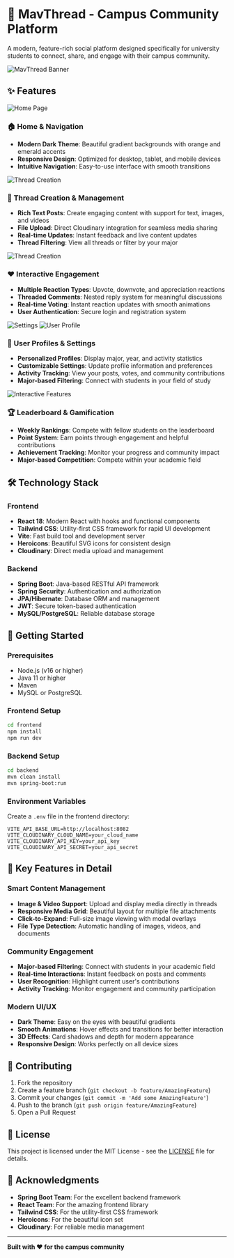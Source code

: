 # 🧵 MavThread - Campus Community Platform

A modern, feature-rich social platform designed specifically for university students to connect, share, and engage with their campus community.


![MavThread Banner](screenshots/home.png)


## ✨ Features

![Home Page](screenshots/thread.png)

### 🏠 **Home & Navigation**
- **Modern Dark Theme**: Beautiful gradient backgrounds with orange and emerald accents
- **Responsive Design**: Optimized for desktop, tablet, and mobile devices
- **Intuitive Navigation**: Easy-to-use interface with smooth transitions


![Thread Creation](screenshots/createThread.png)

### 📝 **Thread Creation & Management**
- **Rich Text Posts**: Create engaging content with support for text, images, and videos
- **File Upload**: Direct Cloudinary integration for seamless media sharing
- **Real-time Updates**: Instant feedback and live content updates
- **Thread Filtering**: View all threads or filter by your major


![Thread Creation](screenshots/replies.png)

### ❤️ **Interactive Engagement**
- **Multiple Reaction Types**: Upvote, downvote, and appreciation reactions
- **Threaded Comments**: Nested reply system for meaningful discussions
- **Real-time Voting**: Instant reaction updates with smooth animations
- **User Authentication**: Secure login and registration system


![Settings](screenshots/settings.png)
![User Profile](screenshots/profile.png)

### 👤 **User Profiles & Settings**
- **Personalized Profiles**: Display major, year, and activity statistics
- **Customizable Settings**: Update profile information and preferences
- **Activity Tracking**: View your posts, votes, and community contributions
- **Major-based Filtering**: Connect with students in your field of study


![Interactive Features](screenshots/leaderboard.png)
### 🏆 **Leaderboard & Gamification**
- **Weekly Rankings**: Compete with fellow students on the leaderboard
- **Point System**: Earn points through engagement and helpful contributions
- **Achievement Tracking**: Monitor your progress and community impact
- **Major-based Competition**: Compete within your academic field

## 🛠️ Technology Stack

### Frontend
- **React 18**: Modern React with hooks and functional components
- **Tailwind CSS**: Utility-first CSS framework for rapid UI development
- **Vite**: Fast build tool and development server
- **Heroicons**: Beautiful SVG icons for consistent design
- **Cloudinary**: Direct media upload and management

### Backend
- **Spring Boot**: Java-based RESTful API framework
- **Spring Security**: Authentication and authorization
- **JPA/Hibernate**: Database ORM and management
- **JWT**: Secure token-based authentication
- **MySQL/PostgreSQL**: Reliable database storage

## 🚀 Getting Started

### Prerequisites
- Node.js (v16 or higher)
- Java 11 or higher
- Maven
- MySQL or PostgreSQL

### Frontend Setup
```bash
cd frontend
npm install
npm run dev
```

### Backend Setup
```bash
cd backend
mvn clean install
mvn spring-boot:run
```

### Environment Variables
Create a `.env` file in the frontend directory:
```env
VITE_API_BASE_URL=http://localhost:8082
VITE_CLOUDINARY_CLOUD_NAME=your_cloud_name
VITE_CLOUDINARY_API_KEY=your_api_key
VITE_CLOUDINARY_API_SECRET=your_api_secret
```

## 📱 Key Features in Detail

### **Smart Content Management**
- **Image & Video Support**: Upload and display media directly in threads
- **Responsive Media Grid**: Beautiful layout for multiple file attachments
- **Click-to-Expand**: Full-size image viewing with modal overlays
- **File Type Detection**: Automatic handling of images, videos, and documents

### **Community Engagement**
- **Major-based Filtering**: Connect with students in your academic field
- **Real-time Interactions**: Instant feedback on posts and comments
- **User Recognition**: Highlight current user's contributions
- **Activity Tracking**: Monitor engagement and community participation

### **Modern UI/UX**
- **Dark Theme**: Easy on the eyes with beautiful gradients
- **Smooth Animations**: Hover effects and transitions for better interaction
- **3D Effects**: Card shadows and depth for modern appearance
- **Responsive Design**: Works perfectly on all device sizes

## 🤝 Contributing

1. Fork the repository
2. Create a feature branch (`git checkout -b feature/AmazingFeature`)
3. Commit your changes (`git commit -m 'Add some AmazingFeature'`)
4. Push to the branch (`git push origin feature/AmazingFeature`)
5. Open a Pull Request

## 📄 License

This project is licensed under the MIT License - see the [LICENSE](LICENSE) file for details.

## 🙏 Acknowledgments

- **Spring Boot Team**: For the excellent backend framework
- **React Team**: For the amazing frontend library
- **Tailwind CSS**: For the utility-first CSS framework
- **Heroicons**: For the beautiful icon set
- **Cloudinary**: For reliable media management

---

**Built with ❤️ for the campus community**
